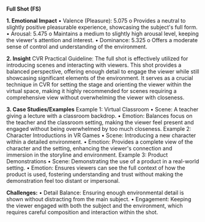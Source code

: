 **Full Shot (FS)**

**1. Emotional Impact**
•	Valence (Pleasure): 5.075
o	Provides a neutral to slightly positive pleasurable experience, showcasing the subject's full form.
•	Arousal: 5.475
o	Maintains a medium to slightly high arousal level, keeping the viewer's attention and interest.
•	Dominance: 5.325
o	Offers a moderate sense of control and understanding of the environment.

**2. Insight**
CVR Practical Guideline: The full shot is effectively utilized for introducing scenes and interacting with viewers. This shot provides a balanced perspective, offering enough detail to engage the viewer while still showcasing significant elements of the environment. It serves as a crucial technique in CVR for setting the stage and orienting the viewer within the virtual space, making it highly recommended for scenes requiring a comprehensive view without overwhelming the viewer with closeness.

**3. Case Studies/Examples**
Example 1: Virtual Classroom
•	Scene: A teacher giving a lecture with a classroom backdrop.
•	Emotion: Balances focus on the teacher and the classroom setting, making the viewer feel present and engaged without being overwhelmed by too much closeness.
Example 2: Character Introductions in VR Games
•	Scene: Introducing a new character within a detailed environment.
•	Emotion: Provides a complete view of the character and the setting, enhancing the viewer's connection and immersion in the storyline and environment.
Example 3: Product Demonstrations
•	Scene: Demonstrating the use of a product in a real-world setting.
•	Emotion: Ensures viewers can see the full context of how the product is used, fostering understanding and trust without making the demonstration feel too distant or impersonal.

**Challenges:**
•	Detail Balance: Ensuring enough environmental detail is shown without distracting from the main subject.
•	Engagement: Keeping the viewer engaged with both the subject and the environment, which requires careful composition and interaction within the shot.

